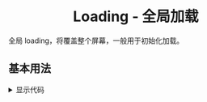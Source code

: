 <h1 align="center">
Loading - 全局加载
</h1>

全局 loading，将覆盖整个屏幕，一般用于初始化加载。

<script setup>
import { defineAsyncComponent } from 'vue';
import '../packages/style.css';

const LoadingDemo1 = defineAsyncComponent(() => {
  return import('../demos/loading/demo-1');
});
</script>

## 基本用法

<ClientOnly>
<LoadingDemo1></LoadingDemo1>
</ClientOnly>

<details>
<summary>显示代码</summary>

<<< @/demos/loading/demo-1.jsx

</details>